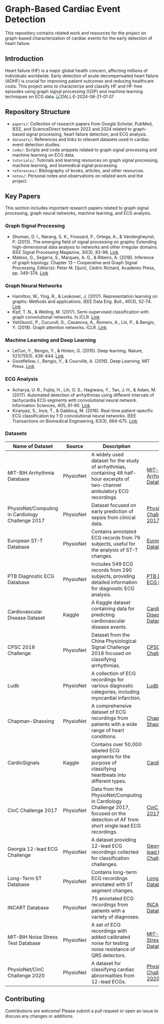 # Graph-Based Cardiac Event Detection

This repository contains related work and resources for the project on graph-based characterization of cardiac events for the early detection of heart failure.
## Introduction

Heart failure (HF) is a major global health concern, affecting millions of individuals worldwide. Early detection of acute decompensated heart failure (ADHF) is crucial for improving patient outcomes and reducing healthcare costs. This project aims to characterize and classify HF and HF-free episodes using graph signal processing (GSP) and machine learning techniques on ECG data.
![DALL·E-2024-06-21-01 07](https://github.com/wissal9999999999999/Graph-based-cardiac-event-detection/assets/98689079/158fbc42-0f5f-4120-a04f-387bdc166096)

## Repository Structure

- `papers/`: Collection of research papers from Google Scholar, PubMed, IEEE, and ScienceDirect between 2022 and 2024 related to graph-based signal processing, heart failure detection, and ECG analysis.
- `datasets/`: References and links to relevant datasets used in cardiac event detection studies.
- `code/`: Scripts and code snippets related to graph signal processing and machine learning on ECG data.
- `tutorials/`: Tutorials and learning resources on graph signal processing, machine learning, and biomedical signal processing.
- `references/`: Bibliography of books, articles, and other resources.
- `notes/`: Personal notes and observations on related work and the project.

## Key Papers

This section includes important research papers related to graph signal processing, graph neural networks, machine learning, and ECG analysis.

### Graph Signal Processing

- Shuman, D. I., Narang, S. K., Frossard, P., Ortega, A., & Vandergheynst, P. (2013). The emerging field of signal processing on graphs: Extending high-dimensional data analysis to networks and other irregular domains. IEEE Signal Processing Magazine, 30(3), 83-98. [Link](https://doi.org/10.1109/MSP.2012.2235192)
- Mateos, G., Segarra, S., Marques, A. G., & Ribeiro, A. (2018). Inference of graph topology. Chapter 13 – Cooperative and Graph Signal Processing, Editor(s): Petar M. Djurić, Cédric Richard, Academic Press, pp. 349-374. [Link](https://doi.org/10.1016/B978-0-12-813677-5.00013-4)

### Graph Neural Networks

- Hamilton, W., Ying, R., & Leskovec, J. (2017). Representation learning on graphs: Methods and applications. IEEE Data Eng. Bull., 40(3), 52-74. [Link](https://arxiv.org/abs/1709.05584)
- Kipf, T. N., & Welling, M. (2017). Semi-supervised classification with graph convolutional networks. In ICLR. [Link](https://arxiv.org/abs/1609.02907)
- Veličković, P., Cucurull, G., Casanova, A., Romero, A., Liò, P., & Bengio, Y. (2018). Graph attention networks. ICLR. [Link](https://arxiv.org/abs/1710.10903)

### Machine Learning and Deep Learning

- LeCun, Y., Bengio, Y., & Hinton, G. (2015). Deep learning. Nature, 521(7553), 436-444. [Link](https://doi.org/10.1038/nature14539)
- Goodfellow, I., Bengio, Y., & Courville, A. (2016). Deep Learning. MIT Press. [Link](https://www.deeplearningbook.org/)

### ECG Analysis

- Acharya, U. R., Fujita, H., Lih, O. S., Hagiwara, Y., Tan, J. H., & Adam, M. (2017). Automated detection of arrhythmias using different intervals of tachycardia ECG segments with convolutional neural network. Information Sciences, 405, 81-90. [Link](https://doi.org/10.1016/j.ins.2017.04.012)
- Kiranyaz, S., Ince, T., & Gabbouj, M. (2016). Real-time patient-specific ECG classification by 1-D convolutional neural networks. IEEE Transactions on Biomedical Engineering, 63(3), 664-675. [Link](https://doi.org/10.1109/TBME.2015.2468589)


### Datasets
| Name of Dataset | Source | Description | Link |
|-----------------|--------|-------------|------|
| MIT-BIH Arrhythmia Database | PhysioNet | A widely used dataset for the study of arrhythmias, containing 48 half-hour excerpts of two-channel ambulatory ECG recordings. | [MIT-BIH Arrhythmia Database](https://physionet.org/content/mitdb/1.0.0/) |
| PhysioNet/Computing in Cardiology Challenge 2017 | PhysioNet | Dataset focused on early prediction of sepsis from clinical data. | [PhysioNet Challenge 2017](https://physionet.org/content/challenge-2017/1.0.0/) |
| European ST-T Database | PhysioNet | Contains annotated ECG records from 79 subjects, useful for the analysis of ST-T changes. | [European ST-T Database](https://physionet.org/content/edb/1.0.0/) |
| PTB Diagnostic ECG Database | PhysioNet | Includes 549 ECG records from 290 subjects, providing detailed information for diagnostic ECG analysis. | [PTB Diagnostic ECG Database](https://physionet.org/content/ptbdb/1.0.0/) |
| Cardiovascular Disease Dataset | Kaggle | A Kaggle dataset containing data for predicting cardiovascular disease events. | [Cardiovascular Disease Dataset](https://www.kaggle.com/sulianova/cardiovascular-disease-dataset) |
| CPSC 2018 Challenge | PhysioNet | Dataset from the China Physiological Signal Challenge 2018 focused on classifying arrhythmias. | [CPSC 2018 Challenge](https://physionet.org/content/challenge-2018/1.0.0/) |
| Ludb | PhysioNet | A collection of ECG recordings for various diagnostic categories, including myocardial infarction. | [Ludb](https://physionet.org/content/ludb/1.0.1/) |
| Chapman-Shaoxing | PhysioNet | A comprehensive dataset of ECG recordings from patients with a wide range of heart conditions. | [Chapman-Shaoxing](https://physionet.org/content/chapman-shaoxing/1.0.0/) |
| CardioSignals | Kaggle | Contains over 50,000 labeled ECG segments for the purpose of classifying heartbeats into different types. | [CardioSignals](https://www.kaggle.com/sergiofigaro/cardiosignals-ecg-classification) |
| CinC Challenge 2017 | PhysioNet | Data from the PhysioNet/Computing in Cardiology Challenge 2017, focused on the detection of AF from short single lead ECG recordings. | [CinC Challenge 2017](https://physionet.org/content/challenge-2017/1.0.0/) |
| Georgia 12-lead ECG Challenge | PhysioNet | A dataset providing 12-lead ECG recordings collected for classification challenges. | [Georgia 12-lead ECG Challenge](https://physionet.org/content/georgia-ecg/1.0.0/) |
| Long-Term ST Database | PhysioNet | Contains long-term ECG recordings annotated with ST segment changes. | [Long-Term ST Database](https://physionet.org/content/ltstdb/1.0.0/) |
| INCART Database | PhysioNet | 75 annotated ECG recordings from patients with a variety of diagnoses. | [INCART Database](https://physionet.org/content/incart/1.0.0/) |
| MIT-BIH Noise Stress Test Database | PhysioNet | A set of ECG recordings with added calibrated noise for testing noise resistance of QRS detectors. | [MIT-BIH Noise Stress Test Database](https://physionet.org/content/nstdb/1.0.0/) |
| PhysioNet/CinC Challenge 2020 | PhysioNet | A dataset for classifying cardiac abnormalities from 12-lead ECGs. | [PhysioNet/CinC Challenge 2020](https://physionet.org/content/challenge-2020/1.0.0/) |

## Contributing

Contributions are welcome! Please submit a pull request or open an issue to discuss any changes or additions.

